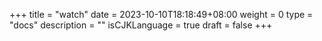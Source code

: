 +++
title = "watch"
date = 2023-10-10T18:18:49+08:00
weight = 0
type = "docs"
description = ""
isCJKLanguage = true
draft = false
+++